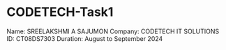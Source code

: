 # CODETECH-Task1
Name: SREELAKSHMI A SAJUMON
Company: CODETECH IT SOLUTIONS
ID: CT08DS7303
Duration: August to September 2024
